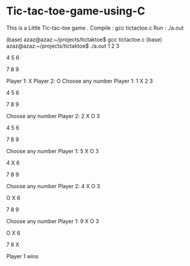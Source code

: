 # Tic-tac-toe-game-using-C
This is a Little Tic-tac-toe game .
Compile : gcc tictactoe.c
Run : ./a.out

(base) azaz@azaz:~/projects/tictaktoe$ gcc tictactoe.c
(base) azaz@azaz:~/projects/tictaktoe$ ./a.out
1          2          3          



4          5          6          



7          8          9          



Player 1: X		Player 2: O
Choose any number
Player 1: 1
X          2          3          



4          5          6          



7          8          9          



Choose any number
Player 2: 2
X          O          3          



4          5          6          



7          8          9          



Choose any number
Player 1: 5
X          O          3          



4          X          6          



7          8          9          



Choose any number
Player 2: 4
X          O          3          



O          X          6          



7          8          9          



Choose any number
Player 1: 9
X          O          3          



O          X          6          



7          8          X          



Player 1 wins

